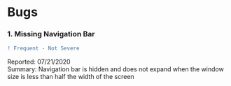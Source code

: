 # Bugs
### 1. Missing Navigation Bar
```diff
! Frequent - Not Severe 
```
Reported: 07/21/2020  
Summary: Navigation bar is hidden and does not expand when the window size is less than half the width of the screen
